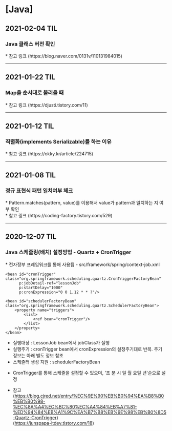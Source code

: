 <h1>[Java]</h1>
<h2>2021-02-04 TIL</h2>
<h3>Java 클래스 버전 확인</h3>
* 참고 링크
(https://blog.naver.com/0131v/110131984015)
<hr/>
<h2>2021-01-22 TIL</h2>
<h3>Map을 순서대로 불러올 때</h3>
* 참고 링크
(https://djusti.tistory.com/11)
<hr/>
<h2>2021-01-12 TIL</h2>
<h3>직렬화(implements Serializable)를 하는 이유</h3>
* 참고 링크
(https://okky.kr/article/224715)
<hr/>
<h2>2021-01-08 TIL</h2>
<h3>정규 표현식 패턴 일치여부 체크</h3>
* Pattern.matches(pattern, value)를 이용해서 value가 pattern과 일치하는 지 여부 확인<br/>
* 참고 링크
(https://coding-factory.tistory.com/529)
<hr/>
<h2>2020-12-07 TIL</h2>
<h3>Java 스케줄링(배치) 설정방법 - Quartz + CronTrigger</h3>
* 전자정부 프레임워크를 통해 사용됨
- src/framework/spring/context-job.xml
    <bean name="lessonJob" class="org.springframework.scheduling.quartz.JobDetailFactoryBean"
          p:jobClass="kr.co.wizi.kywa.comm.job.LessonJob"
          p:durability="true">
        <property name="jobDataAsMap">
            <map>
                <entry key="examScoreService" value-ref="examScoreService"/> 
            </map>
        </property>
    </bean>
 
    <bean id="cronTrigger" class="org.springframework.scheduling.quartz.CronTriggerFactoryBean"
          p:jobDetail-ref="lessonJob"
          p:startDelay="1000"
          p:cronExpression="0 0 1,12 * * ?"/>
 
    <bean id="schedulerFactoryBean" class="org.springframework.scheduling.quartz.SchedulerFactoryBean">
        <property name="triggers">
            <list>
                <ref bean="cronTrigger"/>
            </list>
        </property>
    </bean>
    
- 실행대상 : LessonJob bean에서 jobClass가 실행
- 실행주기 : cronTrigger bean에서 cronExpression의 설정주기대로 반복. 주기 정보는 아래 별도 정보 참조
- 스케줄러 생성 지원 : schedulerFactoryBean

* CronTrigger를 통해 스케줄을 설정할 수 있으며, '초 분 시 일 월 요일 년'순으로 설정

* 참고<br/>
(https://blog.cjred.net/entry/%EC%9E%90%EB%B0%94%EA%B8%B0%EB%B0%98-%EC%8A%A4%EC%BC%80%EC%A4%84%EB%A7%81-%ED%94%84%EB%A1%9C%EA%B7%B8%EB%9E%98%EB%B0%8D5-Quartz-CronTrigger)<br/>
(https://junspapa-itdev.tistory.com/18)<br/>
